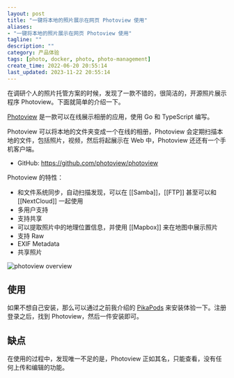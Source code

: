 ```yaml
---
layout: post
title: "一键将本地的照片展示在网页 Photoview 使用"
aliases:
- "一键将本地的照片展示在网页 Photoview 使用"
tagline: ""
description: ""
category: 产品体验
tags: [photo, docker, photo, photo-management]
create_time: 2022-06-20 20:55:14
last_updated: 2023-11-22 20:55:14
---
```


在调研个人的照片托管方案的时候，发现了一款不错的，很简洁的，开源照片展示程序 Photoview。下面就简单的介绍一下。

[Photoview](https://photoview.github.io/) 是一款可以在线展示相册的应用，使用 Go 和 TypeScript 编写。

Photoview 可以将本地的文件夹变成一个在线的相册，Photoview 会定期扫描本地的文件，包括照片，视频，然后将起展示在 Web 中，Photoview 还还有一个手机客户端。

- GitHub: <https://github.com/photoview/photoview>

Photoview 的特性：

- 和文件系统同步，自动扫描发现，可以在 [[Samba]]，[[FTP]] 甚至可以和 [[NextCloud]] 一起使用
- 多用户支持
- 支持共享
- 可以提取照片中的地理位置信息，并使用 [[Mapbox]] 来在地图中展示照片
- 支持 Raw
- EXIF Metadata
- 共享照片

![photoview overview](https://photo.einverne.info/images/2023/11/22/fr5y.png)

## 使用

如果不想自己安装，那么可以通过之前我介绍的 [PikaPods](/post/2022/01/pikapods-docker-container-as-service.html) 来安装体验一下。注册登录之后，找到 Photoview，然后一件安装即可。

## 缺点

在使用的过程中，发现唯一不足的是，Photoview 正如其名，只能查看，没有任何上传和编辑的功能。
